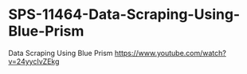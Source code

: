 # SPS-11464-Data-Scraping-Using-Blue-Prism
Data Scraping Using Blue Prism
https://www.youtube.com/watch?v=24yycIvZEkg
